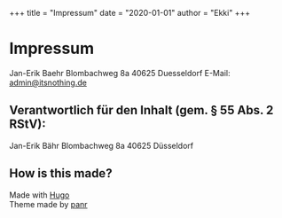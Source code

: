 +++
title = "Impressum"
date = "2020-01-01"
author = "Ekki"
+++

# Impressum
Jan-Erik Baehr
Blombachweg 8a
40625 Duesseldorf
E-Mail: admin@itsnothing.de

## Verantwortlich für den Inhalt (gem. § 55 Abs. 2 RStV):
Jan-Erik Bähr
Blombachweg 8a
40625 Düsseldorf

## How is this made?
Made with [Hugo](http://gohugo.io)  
Theme made by [panr](https://twitter.com/panr)